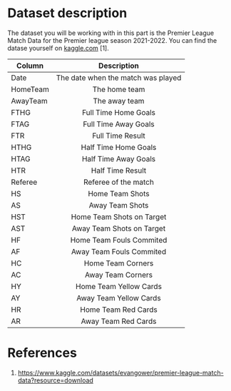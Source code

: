 # Dataset description

The dataset you will be working with in this part is the
Premier League Match Data for the Premier league season 
2021-2022.
You can find the datase yourself on [kaggle.com](http://kaggle.com) [1]. 


| Column   |            Description             | 
|----------|:----------------------------------:|
| Date     | The date when the match was played | 
| HomeTeam |           The home team            | 
| AwayTeam |           The away team            | 
| FTHG     |        Full Time Home Goals        | 
| FTAG     |        Full Time Away Goals        |
| FTR      |          Full Time Result          |
| HTHG     |        Half Time Home Goals        |
| HTAG     |        Half Time Away Goals        |
| HTR      |          Half Time Result          |
| Referee  |        Referee of the match        |
| HS       |          Home Team Shots           |
| AS       |          Away Team Shots           |
| HST      |     Home Team Shots on Target      |
| AST      |     Away Team Shots on Target      |
| HF       |      Home Team Fouls Commited      |
| AF       |      Away Team Fouls Commited      |
| HC       |         Home Team Corners          |
| AC       |         Away Team Corners          |
| HY       |       Home Team Yellow Cards       |
| AY       |       Away Team Yellow Cards       |
| HR       |        Home Team Red Cards         |
| AR       |        Away Team Red Cards         |

# References
1. https://www.kaggle.com/datasets/evangower/premier-league-match-data?resource=download 

